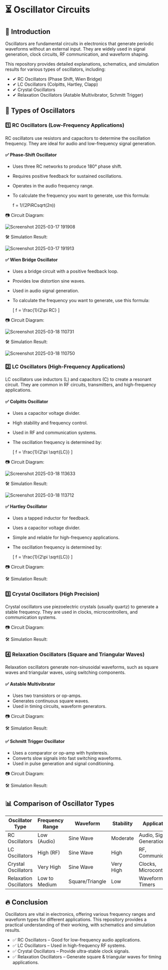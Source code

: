 # ⏳ Oscillator Circuits

## 📢 Introduction

Oscillators are fundamental circuits in electronics that generate periodic waveforms without an external input. They are widely used in signal generation, clock circuits, RF communication, and waveform shaping.

This repository provides detailed explanations, schematics, and simulation results for various types of oscillators, including:

- ✔ RC Oscillators (Phase Shift, Wien Bridge)
- ✔ LC Oscillators (Colpitts, Hartley, Clapp)
- ✔ Crystal Oscillators
- ✔ Relaxation Oscillators (Astable Multivibrator, Schmitt Trigger)

## 🔄 Types of Oscillators

### 1️⃣ RC Oscillators (Low-Frequency Applications)

RC oscillators use resistors and capacitors to determine the oscillation frequency. They are ideal for audio and low-frequency signal generation.

#### ✅ Phase-Shift Oscillator
- Uses three RC networks to produce 180° phase shift.
- Requires positive feedback for sustained oscillations.
- Operates in the audio frequency range.
- To calculate the frequency you want to generate, use this formula:
  
  f = 1/(2PiRCsqrt(2n))
  

  
📷 Circuit Diagram:

![Screenshot 2025-03-17 191908](https://github.com/user-attachments/assets/0dc63847-7a48-48bb-887d-d1b1973c2d9d)

🛠 Simulation Result:

![Screenshot 2025-03-17 191913](https://github.com/user-attachments/assets/ee40bbe7-ad26-4133-a927-4f796e51cd7d)

#### ✅ Wien Bridge Oscillator
- Uses a bridge circuit with a positive feedback loop.
- Provides low distortion sine waves.
- Used in audio signal generation.
- To calculate the frequency you want to generate, use this formula:
  
  \[
  f = \frac{1}{2\pi RC}
  \]

📷 Circuit Diagram:

![Screenshot 2025-03-18 110731](https://github.com/user-attachments/assets/6f1a378e-f9c6-400d-abaa-ab5533fe2e3d)

🛠 Simulation Result:

![Screenshot 2025-03-18 110750](https://github.com/user-attachments/assets/f85a565d-0f92-4dff-8498-3bc33a43e069)

### 2️⃣ LC Oscillators (High-Frequency Applications)

LC oscillators use inductors (L) and capacitors (C) to create a resonant circuit. They are common in RF circuits, transmitters, and high-frequency applications.

#### ✅ Colpitts Oscillator
- Uses a capacitor voltage divider.
- High stability and frequency control.
- Used in RF and communication systems.
- The oscillation frequency is determined by:
  
  \[
  f = \frac{1}{2\pi \sqrt{LC}}
  \]

📷 Circuit Diagram:

![Screenshot 2025-03-18 113633](https://github.com/user-attachments/assets/5390fd31-8259-4651-91d8-b748c94aa8d4)

🛠 Simulation Result:

![Screenshot 2025-03-18 113712](https://github.com/user-attachments/assets/92812dc9-56cc-4078-8ffe-3d69ef664489)

#### ✅ Hartley Oscillator
- Uses a tapped inductor for feedback.
-  Uses a capacitor voltage divider.
- Simple and reliable for high-frequency applications.
- The oscillation frequency is determined by:
  
  \[
  f = \frac{1}{2\pi \sqrt{LC}}
  \]

📷 Circuit Diagram:

🛠 Simulation Result:


### 3️⃣ Crystal Oscillators (High Precision)

Crystal oscillators use piezoelectric crystals (usually quartz) to generate a stable frequency. They are used in clocks, microcontrollers, and communication systems.

📷 Circuit Diagram:

🛠 Simulation Result:

### 4️⃣ Relaxation Oscillators (Square and Triangular Waves)

Relaxation oscillators generate non-sinusoidal waveforms, such as square waves and triangular waves, using switching components.

#### ✅ Astable Multivibrator
- Uses two transistors or op-amps.
- Generates continuous square waves.
- Used in timing circuits, waveform generators.

📷 Circuit Diagram:

🛠 Simulation Result:

#### ✅ Schmitt Trigger Oscillator
- Uses a comparator or op-amp with hysteresis.
- Converts slow signals into fast switching waveforms.
- Used in pulse generation and signal conditioning.

📷 Circuit Diagram:

🛠 Simulation Result:

## 📊 Comparison of Oscillator Types

| Oscillator Type       | Frequency Range | Waveform      | Stability      | Applications                |
|-----------------------|-----------------|---------------|----------------|-----------------------------|
| RC Oscillators        | Low (Audio)     | Sine Wave     | Moderate       | Audio, Signal Generation    |
| LC Oscillators        | High (RF)       | Sine Wave     | High           | RF, Communication           |
| Crystal Oscillators   | Very High       | Sine Wave     | Very High      | Clocks, Microcontrollers    |
| Relaxation Oscillators| Low to Medium   | Square/Triangle | Low           | Waveform Gen., Timers       |



## 🔥 Conclusion

Oscillators are vital in electronics, offering various frequency ranges and waveform types for different applications. This repository provides a practical understanding of their working, with schematics and simulation results.

- ✅ RC Oscillators – Good for low-frequency audio applications.
- ✅ LC Oscillators – Used in high-frequency RF systems.
- ✅ Crystal Oscillators – Provide ultra-stable clock signals.
- ✅ Relaxation Oscillators – Generate square & triangular waves for timing applications.
